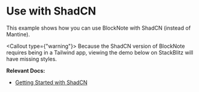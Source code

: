 # Use with ShadCN

This example shows how you can use BlockNote with ShadCN (instead of Mantine).

<Callout type={"warning"}>
Because the ShadCN version of BlockNote requires being in a Tailwind app,
viewing the demo below on StackBlitz will have missing styles.
</Callout>

**Relevant Docs:**

- [Getting Started with ShadCN](/docs/getting-started/shadcn)
